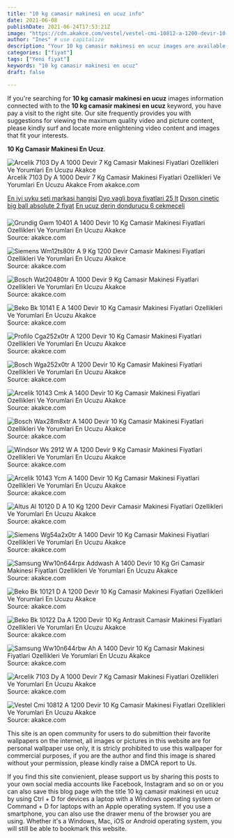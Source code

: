 ```yaml
---
title: "10 kg camasir makinesi en ucuz info"
date: 2021-06-08
publishDate: 2021-06-24T17:53:21Z
image: "https://cdn.akakce.com/vestel/vestel-cmi-10812-a-1200-devir-10-kg-z.jpg"
author: "Ines" # use capitalize
description: "Your 10 kg camasir makinesi en ucuz images are available. 10 kg camasir makinesi en ucuz are a topic that is being searched for and liked by netizens today. You can Find and Download the 10 kg camasir makinesi en ucuz files here. Get all royalty-free images."
categories: ["fiyat"]
tags: ["Yeni fiyat"]
keywords: "10 kg camasir makinesi en ucuz"
draft: false

---
```


If you're searching for **10 kg camasir makinesi en ucuz** images information connected with to the **10 kg camasir makinesi en ucuz** keyword, you have pay a visit to the right  site.  Our site frequently  provides you with  suggestions  for viewing  the maximum  quality video and picture  content, please kindly surf and locate more enlightening video content and images  that fit your interests.

**10 Kg Camasir Makinesi En Ucuz**. 

![Arcelik 7103 Dy A 1000 Devir 7 Kg Camasir Makinesi Fiyatlari Ozellikleri Ve Yorumlari En Ucuzu Akakce](https://cdn.akakce.com/arcelik/arcelik-7103-dy-a-1000-devir-7-kg-z.jpg "Arcelik 7103 Dy A 1000 Devir 7 Kg Camasir Makinesi Fiyatlari Ozellikleri Ve Yorumlari En Ucuzu Akakce")
Arcelik 7103 Dy A 1000 Devir 7 Kg Camasir Makinesi Fiyatlari Ozellikleri Ve Yorumlari En Ucuzu Akakce From akakce.com

[En iyi uyku seti markasi hangisi](/en-iyi-uyku-seti-markasi-hangisi/)
[Dyo yagli boya fiyatlari 25 lt](/dyo-yagli-boya-fiyatlari-25-lt/)
[Dyson cinetic big ball absolute 2 fiyat](/dyson-cinetic-big-ball-absolute-2-fiyat/)
[En ucuz derin dondurucu 6 cekmeceli](/en-ucuz-derin-dondurucu-6-cekmeceli/)



### 

 


![Grundig Gwm 10401 A 1400 Devir 10 Kg Camasir Makinesi Fiyatlari Ozellikleri Ve Yorumlari En Ucuzu Akakce](https://cdn.akakce.com/grundig/grundig-gwm-10401-a-1400-devir-10-kg-z.jpg "Grundig Gwm 10401 A 1400 Devir 10 Kg Camasir Makinesi Fiyatlari Ozellikleri Ve Yorumlari En Ucuzu Akakce")
Source: akakce.com

 

![Siemens Wm12ts80tr A 9 Kg 1200 Devir Camasir Makinesi Fiyatlari Ozellikleri Ve Yorumlari En Ucuzu Akakce](https://cdn.akakce.com/siemens/siemens-wm12ts80tr-a-9-kg-1200-devir-z.jpg "Siemens Wm12ts80tr A 9 Kg 1200 Devir Camasir Makinesi Fiyatlari Ozellikleri Ve Yorumlari En Ucuzu Akakce")
Source: akakce.com

 

![Bosch Wat20480tr A 1000 Devir 9 Kg Camasir Makinesi Fiyatlari Ozellikleri Ve Yorumlari En Ucuzu Akakce](https://cdn.akakce.com/bosch/bosch-wat20480tr-a-1000-devir-9-kg-z.jpg "Bosch Wat20480tr A 1000 Devir 9 Kg Camasir Makinesi Fiyatlari Ozellikleri Ve Yorumlari En Ucuzu Akakce")
Source: akakce.com

 

![Beko Bk 10141 E A 1400 Devir 10 Kg Camasir Makinesi Fiyatlari Ozellikleri Ve Yorumlari En Ucuzu Akakce](https://cdn.akakce.com/beko/beko-bk-10141-e-a-1400-devir-10-kg-z.jpg "Beko Bk 10141 E A 1400 Devir 10 Kg Camasir Makinesi Fiyatlari Ozellikleri Ve Yorumlari En Ucuzu Akakce")
Source: akakce.com

 

![Profilo Cga252x0tr A 1200 Devir 10 Kg Camasir Makinesi Fiyatlari Ozellikleri Ve Yorumlari En Ucuzu Akakce](https://cdn.akakce.com/profilo/profilo-cga252x0tr-a-1200-devir-10-kg-z.jpg "Profilo Cga252x0tr A 1200 Devir 10 Kg Camasir Makinesi Fiyatlari Ozellikleri Ve Yorumlari En Ucuzu Akakce")
Source: akakce.com

 

![Bosch Wga252x0tr A 1200 Devir 10 Kg Camasir Makinesi Fiyatlari Ozellikleri Ve Yorumlari En Ucuzu Akakce](https://cdn.akakce.com/bosch/bosch-wga252x0tr-a-1200-devir-10-kg-z.jpg "Bosch Wga252x0tr A 1200 Devir 10 Kg Camasir Makinesi Fiyatlari Ozellikleri Ve Yorumlari En Ucuzu Akakce")
Source: akakce.com

 

![Arcelik 10143 Cmk A 1400 Devir 10 Kg Camasir Makinesi Fiyatlari Ozellikleri Ve Yorumlari En Ucuzu Akakce](https://cdn.akakce.com/arcelik/arcelik-10143-cmk-a-1400-devir-10-kg-z.jpg "Arcelik 10143 Cmk A 1400 Devir 10 Kg Camasir Makinesi Fiyatlari Ozellikleri Ve Yorumlari En Ucuzu Akakce")
Source: akakce.com

 

![Bosch Wax28m8xtr A 1400 Devir 10 Kg Camasir Makinesi Fiyatlari Ozellikleri Ve Yorumlari En Ucuzu Akakce](https://cdn.akakce.com/bosch/bosch-wax28m8xtr-a-1400-devir-10-kg-z.jpg "Bosch Wax28m8xtr A 1400 Devir 10 Kg Camasir Makinesi Fiyatlari Ozellikleri Ve Yorumlari En Ucuzu Akakce")
Source: akakce.com

 

![Windsor Ws 2912 W A 1200 Devir 9 Kg Camasir Makinesi Fiyatlari Ozellikleri Ve Yorumlari En Ucuzu Akakce](https://cdn.akakce.com/windsor/windsor-ws-2912-w-a-1200-devir-9-kg-z.jpg "Windsor Ws 2912 W A 1200 Devir 9 Kg Camasir Makinesi Fiyatlari Ozellikleri Ve Yorumlari En Ucuzu Akakce")
Source: akakce.com

 

![Arcelik 10143 Ycm A 1400 Devir 10 Kg Camasir Makinesi Fiyatlari Ozellikleri Ve Yorumlari En Ucuzu Akakce](https://cdn.akakce.com/arcelik/arcelik-10143-ycm-a-1400-devir-10-kg-z.jpg "Arcelik 10143 Ycm A 1400 Devir 10 Kg Camasir Makinesi Fiyatlari Ozellikleri Ve Yorumlari En Ucuzu Akakce")
Source: akakce.com

 

![Altus Al 10120 D A 10 Kg 1200 Devir Camasir Makinesi Fiyatlari Ozellikleri Ve Yorumlari En Ucuzu Akakce](https://cdn.akakce.com/altus/altus-al-10120-d-a-10-kg-1200-devir-z.jpg "Altus Al 10120 D A 10 Kg 1200 Devir Camasir Makinesi Fiyatlari Ozellikleri Ve Yorumlari En Ucuzu Akakce")
Source: akakce.com

 

![Siemens Wg54a2x0tr A 1400 Devir 10 Kg Camasir Makinesi Fiyatlari Ozellikleri Ve Yorumlari En Ucuzu Akakce](https://cdn.akakce.com/siemens/siemens-wg54a2x0tr-a-1400-devir-10-kg-z.jpg "Siemens Wg54a2x0tr A 1400 Devir 10 Kg Camasir Makinesi Fiyatlari Ozellikleri Ve Yorumlari En Ucuzu Akakce")
Source: akakce.com

 

![Samsung Ww10n644rpx Addwash A 1400 Devir 10 Kg Gri Camasir Makinesi Fiyatlari Ozellikleri Ve Yorumlari En Ucuzu Akakce](https://cdn.akakce.com/samsung/samsung-ww10n644rpx-addwash-a-1400-devir-10-kg-gri-z.jpg "Samsung Ww10n644rpx Addwash A 1400 Devir 10 Kg Gri Camasir Makinesi Fiyatlari Ozellikleri Ve Yorumlari En Ucuzu Akakce")
Source: akakce.com

 

![Beko Bk 10121 D A 1200 Devir 10 Kg Camasir Makinesi Fiyatlari Ozellikleri Ve Yorumlari En Ucuzu Akakce](https://cdn.akakce.com/beko/beko-bk-10121-d-a-1200-devir-10-kg-z.jpg "Beko Bk 10121 D A 1200 Devir 10 Kg Camasir Makinesi Fiyatlari Ozellikleri Ve Yorumlari En Ucuzu Akakce")
Source: akakce.com

 

![Beko Bk 10122 Da A 1200 Devir 10 Kg Antrasit Camasir Makinesi Fiyatlari Ozellikleri Ve Yorumlari En Ucuzu Akakce](https://cdn.akakce.com/beko/beko-bk-10122-da-a-1200-devir-10-kg-antrasit-z.jpg "Beko Bk 10122 Da A 1200 Devir 10 Kg Antrasit Camasir Makinesi Fiyatlari Ozellikleri Ve Yorumlari En Ucuzu Akakce")
Source: akakce.com

 

![Samsung Ww10n644rbw Ah A 1400 Devir 10 Kg Camasir Makinesi Fiyatlari Ozellikleri Ve Yorumlari En Ucuzu Akakce](https://cdn.akakce.com/samsung/samsung-ww10n644rbw-ah-a-1400-devir-10-kg-z.jpg "Samsung Ww10n644rbw Ah A 1400 Devir 10 Kg Camasir Makinesi Fiyatlari Ozellikleri Ve Yorumlari En Ucuzu Akakce")
Source: akakce.com

 

![Arcelik 7103 Dy A 1000 Devir 7 Kg Camasir Makinesi Fiyatlari Ozellikleri Ve Yorumlari En Ucuzu Akakce](https://cdn.akakce.com/arcelik/arcelik-7103-dy-a-1000-devir-7-kg-z.jpg "Arcelik 7103 Dy A 1000 Devir 7 Kg Camasir Makinesi Fiyatlari Ozellikleri Ve Yorumlari En Ucuzu Akakce")
Source: akakce.com

 

![Vestel Cmi 10812 A 1200 Devir 10 Kg Camasir Makinesi Fiyatlari Ozellikleri Ve Yorumlari En Ucuzu Akakce](https://cdn.akakce.com/vestel/vestel-cmi-10812-a-1200-devir-10-kg-z.jpg "Vestel Cmi 10812 A 1200 Devir 10 Kg Camasir Makinesi Fiyatlari Ozellikleri Ve Yorumlari En Ucuzu Akakce")
Source: akakce.com

 

This site is an open community for users to do submittion their favorite wallpapers on the internet, all images or pictures in this website are for personal wallpaper use only, it is stricly prohibited to use this wallpaper for commercial purposes, if you are the author and find this image is shared without your permission, please kindly raise a DMCA report to Us.

If you find this site convienient, please support us by sharing this posts to your own social media accounts like Facebook, Instagram and so on or you can also save this blog page with the title 10 kg camasir makinesi en ucuz by using Ctrl + D for devices a laptop with a Windows operating system or Command + D for laptops with an Apple operating system. If you use a smartphone, you can also use the drawer menu of the browser you are using. Whether it's a Windows, Mac, iOS or Android operating system, you will still be able to bookmark this website.
